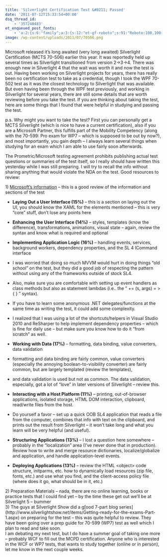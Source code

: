```yaml
---
title: 'Silverlight Certification Test &#8211; Passed'
date: '2011-07-12T15:33:54+00:00'
dsq_thread_id:
    - '357240483'
et_enqueued_post_fonts:
    - 'a:2:{s:6:"family";a:3:{s:12:"et-gf-roboto";s:91:"Roboto:100,100italic,300,300italic,regular,italic,500,500italic,700,700italic,900,900italic";s:22:"et-gf-roboto-condensed";s:59:"Roboto+Condensed:300,300italic,regular,italic,700,700italic";s:17:"et-gf-roboto-slab";s:51:"Roboto+Slab:100,200,300,regular,500,600,700,800,900";}s:6:"subset";a:7:{i:0;s:9:"latin-ext";i:1;s:5:"greek";i:2;s:9:"greek-ext";i:3;s:10:"vietnamese";i:4;s:8:"cyrillic";i:5;s:5:"latin";i:6;s:12:"cyrillic-ext";}}'
image: /wp-content/uploads/2011/07/70506.png
---
```


Microsoft released it’s long awaited (very long awaited) Silverlight Certification (MCTS 70-506) earlier this year. It was reportedly held up several times as Silverlight transitioned from version 2-&gt;3-&gt;4. There was enough new in Silverlight 4 that the wait was worth it and now the test is out. Having been working on Silverlight projects for years, there has really been no certification test to take as a credential, though I took the WPF 70-502 test as it was the closest technology to Silverlight that was available. But even having been through the WPF test previously, and working in Silverlight for several years, there are still some details that are worth reviewing before you take the test. If you are thinking about taking the test, here are some things that I found that were helpful in studying and passing the test.

p.s. Why might you want to take the test? First you can personally get a MCTS Silverlight (which is nice to have a current certification), also if you are a Microsoft Partner, this fulfills part of the Mobility Competency (along with the 70-599: Pro exam for WP7 – which is supposed to be out by now?), and most importantly, you gain depth – I always learn several things when studying for an exam which I am able to use fairly soon afterwards.

The Prometric/Microsoft testing agreement prohibits publishing actual test questions or summaries of the test itself, so I really should have written this yesterday while I was still preparing. I will try to recall the info without sharing anything that would violate the NDA on the test. Good resources to review:

1\) [Microsoft’s information](http://www.microsoft.com/learning/en/us/exam.aspx?ID=70-506) – this is a good review of the information and sections of the test

- **Laying Out a User Interface (15%)** – this is a section on laying out the UI, you should know the XAML for the elements mentioned – this is very “core” stuff, don’t lose any points here
- **Enhancing the User Interface (14%)** – styles, templates (know the difference), transformations, animations, visual state – again, review the syntax and know what is required and optional
- **Implementing Application Logic (16%)** – handling events, services, background workers, dependency properties, and the SL 4 ICommand interface
- I was worried that doing so much MVVM would hurt in doing things “old school” on the test, but they did a good job of respecting the pattern without using any of the frameworks outside of stock SL4.
- Also, make sure you are comfortable with setting up event handlers as class methods but also as statement lambdas (i.e.. the ” += (s, args) = &gt; { } ” syntax).
- If you have to learn some anonymous .NET delegates/functions at the same time as writing the test, it could add some complexity.
- I realized that I was using a lot of the shortcuts/helpers in Visual Studio 2010 and ReSharper to help implement dependency properties – which is fine for daily use – but make sure you know how to do it “from scratch” as well.

- **Working with Data (17%)** – formatting, data binding, value converters, data validation
- formatting and data binding are fairly common, value converters (especially the annoying boolean-to-visibility converter) are fairly common, but are largely templated (review the templates),
- and data validation is used but not as common. The data validation, especially, got a lot of “love” in later versions of Silverlight – review this.

- **Interacting with a Host Platform (11%)** – printing, out-of-browser applications, isolated storage, HTML DOM interaction, clipboard, read/write files from the host.
- Do yourself a favor – set up a quick OOB SL4 application that reads a file from the computer, combines that info with text on the clipboard, and prints out the result from Silverlight – it won’t take long and what you learn will be very helpful (and useful).

- **Structuring Applications (13%)** – I lost a question here somewhere – probably in the “localization” area (I’ve never done that in production). Review how to write and merge resource dictionaries, localize/globalize and application, and handle application-level events.
- **Deploying Applications (13%)** – review the HTML &lt;object&gt; code structure, initparms, etc. how to dynamically load resources (zip file, fonts, etc.) and use what you find, and the client-access policy file (where does it go, what should be in it, etc.)

<div>2) Preparation Materials – nada, there are no online learning, books or practice tests that I could find yet – by the time these get out we’ll be at Silverlight 5 – bummer</div><div>3) The guys at Silverlight Show did a g[ood 7-part blog series](http://www.silverlightshow.net/items/Getting-ready-for-the-exams-Part-1.aspx) on preparing for the test – this was quite helpful to review. They have been going over a prep guide for 70-599 (WP7) test as well which I plan to read and take soon.</div><div>I am debating my next test, but I do have a summer goal of taking one more – probably WCF to fill out the MCPD certification. Anyone who is interested in the WCF or WP7 tests, that wants to study together (online or in person), let me know in the next couple weeks.</div>